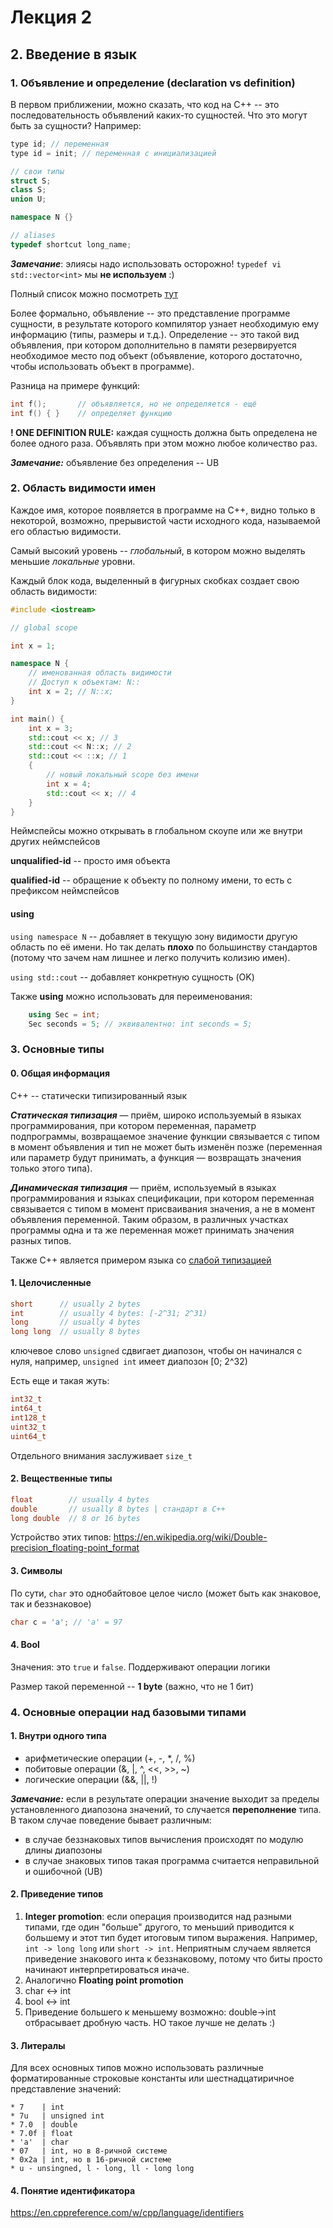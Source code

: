 # Лекция 2

## 2. Введение в язык

### 1. Объявление и определение (declaration vs definition)

В первом приближении, можно сказать, что код на С++ -- это последовательность объявлений каких-то сущностей. Что это могут быть за сущности? Например:

```C++
type id; // переменная
type id = init; // переменная с инициализацией

// свои типы
struct S;
class S;
union U;

namespace N {}

// aliases
typedef shortcut long_name; 
```

***Замечание***: элиясы надо использовать осторожно!  `typedef vi std::vector<int>` мы **не используем** :) 

Полный список можно посмотреть [тут](https://en.cppreference.com/w/cpp/language/declarations#:~:text=Declarations%20are%20how%20names%20are,entity%20identified%20by%20the%20name.)

Более формально, объявление -- это представление программе сущности, в результате которого компилятор узнает необходимую ему информацию (типы, размеры и т.д.). Определение -- это такой вид объявления, при котором дополнительно в памяти резервируется необходимое место под объект (объявление, которого достаточно, чтобы использовать объект в программе).

Разница на примере функций:

```C++
int f();       // объявляется, но не определяется - ещё
int f() { }    // определяет функцию
```

**! ONE DEFINITION RULE:** каждая сущность должна быть определена не более одного раза. Объявлять при этом можно любое количество раз. 

***Замечание:*** объявление без определения -- UB

### 2. Область видимости имен

Каждое имя, которое появляется в программе на  C++, видно только в некоторой, возможно, прерывистой части исходного кода, называемой его областью видимости.

Самый высокий уровень -- *глобальный*, в котором можно выделять меньшие *локальные* уровни.

Каждый блок кода, выделенный в фигурных скобках создает свою область видимости:

```C++
#include <iostream>

// global scope

int x = 1;

namespace N {
    // именованная область видимости
    // Доступ к объектам: N::
    int x = 2; // N::x;
}

int main() {
    int x = 3;
    std::cout << x; // 3
    std::cout << N::x; // 2
    std::cout << ::x; // 1
    {
        // новый локальный scope без имени
        int x = 4;
        std::cout << x; // 4
    }
}
```

Неймспейсы можно открывать в глобальном скоупе или же внутри других неймспейсов

**unqualified-id** -- просто имя объекта

**qualified-id** -- обращение к объекту по полному имени, то есть с префиксом неймспейсов

#### using

`using namespace N` -- добавляет в текущую зону видимости другую область по её имени. Но так делать **плохо** по большинству стандартов (потому что зачем нам лишнее и легко получить колизию имен).

`using std::cout` -- добавляет конкретную сущность (OK)

Также **using** можно использовать для переименования:

```C++
    using Sec = int;
    Sec seconds = 5; // эквивалентно: int seconds = 5;
```

### 3. Основные типы

#### 0. Общая информация

C++ -- статически типизированный язык

***Статическая типизация*** — приём, широко используемый в языках программирования, при котором переменная, параметр подпрограммы, возвращаемое значение функции связывается с типом в момент объявления и тип не может быть изменён позже (переменная или параметр будут принимать, а функция — возвращать значения только этого типа).

***Динамическая типизация*** — приём, используемый в языках программирования и языках спецификации, при котором переменная связывается с типом в момент присваивания значения, а не в момент объявления переменной. Таким образом, в различных участках программы одна и та же переменная может принимать значения разных типов.

Также С++ является примером языка со [слабой типизацией](https://ru.wikipedia.org/wiki/Сильная_и_слабая_типизация)

#### 1. Целочисленные 

```C++
short      // usually 2 bytes
int        // usually 4 bytes: [-2^31; 2^31)
long       // usually 4 bytes
long long  // usually 8 bytes
```

ключевое слово `unsigned` сдвигает диапозон, чтобы он начинался с нуля, например, `unsigned int` имеет диапозон [0; 2^32)

Есть еще и такая жуть:

```C++
int32_t
int64_t
int128_t
uint32_t
uint64_t
```

Отдельного внимания заслуживает `size_t`

#### 2. Вещественные типы

```C++
float        // usually 4 bytes
double       // usually 8 bytes | стандарт в С++
long double  // 8 or 16 bytes
```

Устройство этих типов: https://en.wikipedia.org/wiki/Double-precision_floating-point_format

#### 3. Символы

По сути, `char` это однобайтовое целое число (может быть как знаковое, так и беззнаковое)

```C++ 
char c = 'a'; // 'a' = 97
```

#### 4. Bool 

Значения: это `true` и `false`. Поддерживают операции логики 

Размер такой переменной -- **1 byte** (важно, что не 1 бит)

### 4. Основные операции над базовыми типами

#### 1. Внутри одного типа

* арифметические операции (+, -, *, /, %)
* побитовые операции (&, |, ^, <<, >>, ~)
* логические операции (&&, ||, !)

***Замечание:*** если в результате операции значение выходит за пределы установленного диапозона значений, то случается **переполнение** типа. В таком случае поведение бывает различным:

* в случае беззнаковых типов вычисления происходят по модулю длины диапозоны
* в случае знаковых типов такая программа считается неправильной и ошибочной (UB)

#### 2. Приведение типов

1. **Integer promotion**: если операция производится над разными типами, где один "больше" другого, то меньший приводится к большему и этот тип будет итоговым типом выражения. Например, `int -> long long` или `short -> int`. Неприятным случаем является приведение знакового инта к беззнаковому, потому что биты просто начинают интерпретироваться иначе.
1. Аналогично **Floating point promotion**
1. char <-> int
1. bool <-> int
1. Приведение большего к меньшему возможно: double->int отбрасывает дробную часть. НО такое лучше не делать :)

#### 3. Литералы

Для всех основных типов можно использовать различные форматированные строковые константы или шестнадцатиричное представление значений:
    
    * 7    | int 
    * 7u   | unsigned int
    * 7.0  | double
    * 7.0f | float
    * 'a'  | char
    * 07   | int, но в 8-ричной системе
    * 0x2a | int, но в 16-ричной системе 
    * u - unsingned, l - long, ll - long long

#### 4. Понятие идентификатора

https://en.cppreference.com/w/cpp/language/identifiers
